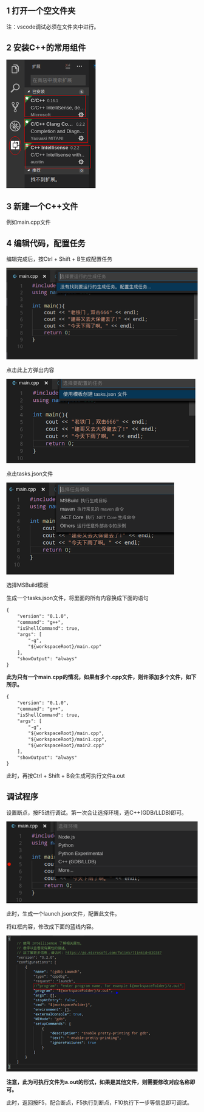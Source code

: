 ## 1 打开一个空文件夹

注：vscode调试必须在文件夹中进行。

## 2 安装C++的常用组件

![Alt text](./picture/1.png)

## 3 新建一个C++文件

例如main.cpp文件

## 4 编辑代码，配置任务

编辑完成后，按Ctrl + Shift + B生成配置任务

![Alt text](./picture/2.png)

点击此上方弹出内容

![Alt text](./picture/3.png)

点击tasks.json文件

![Alt text](./picture/4.png)

选择MSBuild模板

生成一个tasks.json文件，将里面的所有内容换成下面的语句

    {
        "version": "0.1.0",
        "command": "g++",
        "isShellCommand": true,
        "args": [
            "-g",
            "${workspaceRoot}/main.cpp"
        ],
        "showOutput": "always"
    }

**此为只有一个main.cpp的情况，如果有多个.cpp文件，则许添加多个文件，如下所示。**

	{
	    "version": "0.1.0",
	    "command": "g++",
	    "isShellCommand": true,
	    "args": [
	        "-g",
	        "${workspaceRoot}/main.cpp",
	        "${workspaceRoot}/main1.cpp",
	        "${workspaceRoot}/main2.cpp"
	    ],
	    "showOutput": "always"
	}

此时，再按Ctrl + Shift + B会生成可执行文件a.out

## 调试程序

设置断点，按F5进行调试。第一次会让选择环境，选C++(GDB/LLDB)即可。

![Alt text](./picture/5.png)

此时，生成一个launch.json文件，配置此文件。

将红框内容，修改成下面的蓝线内容。

![Alt text](./picture/6.png)

**注意，此为可执行文件为a.out的形式，如果是其他文件，则需要修改对应名称即可。**

此时，返回按F5，配合断点，F5执行到断点，F10执行下一步等信息即可调试。

